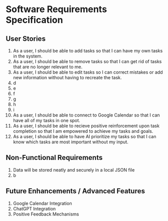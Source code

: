 # Software Requirements Specification

## User Stories
1. As a user, I should be able to add tasks so that I can have my own tasks in the system.
2. As a user, I should be able to remove tasks so that I can get rid of tasks that are no longer relevant to me. 
3. As a user, I should be able to edit tasks so I can correct mistakes or add new information without having to recreate the task.
4. d
5. e
6. f
7. g
8. h
9. i
10. As a user, I should be able to connect to Google Calendar so that I can have all of my tasks in one spot.
11. As a user, I should be able to recieve positive reinforcement upon task completion so that I am empowered to achieve my tasks and goals.
12. As a user, I should be able to have AI prioritize my tasks so that I can know which tasks are most important without my input.
 

## Non-Functional Requirements
1. Data will be stored neatly and securely in a local JSON file
2. b

## Future Enhancements / Advanced Features
1. Google Calendar Integration
2. ChatGPT Integration
3. Positive Feedback Mechanisms
